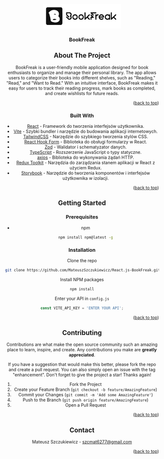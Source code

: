 <a name="readme-top"></a>
<br />
<div align="center">
  <a href="https://github.com/othneildrew/Best-README-Template">
    <img src="src/assets/images/banner.png" alt="Logo" width="" height="80">
  </a>

<h3 align="center">BookFreak</h3>


<!-- ABOUT THE PROJECT -->
## About The Project

BookFreak is a user-friendly mobile application designed for book enthusiasts to organize and manage their personal library. The app allows users to categorize their books into different shelves, such as "Reading," "Read," and "Want to Read." With an intuitive interface, BookFreak makes it easy for users to track their reading progress, mark books as completed, and create wishlists for future reads.




<p align="right">(<a href="#readme-top">back to top</a>)</p>



### Built With

* [React](https://reactjs.org/) - Framework do tworzenia interfejsów użytkownika.
* [Vite](https://vitejs.dev/) - Szybki bundler i narzędzie do budowania aplikacji internetowych.
* [TailwindCSS](https://tailwindcss.com/) - Narzędzie do szybkiego tworzenia stylów CSS.
* [React Hook Form](https://react-hook-form.com/) - Biblioteka do obsługi formularzy w React.
* [Zod](https://github.com/colinhacks/zod) - Walidator i schematyzator danych.
* [TypeScript](https://www.typescriptlang.org/) - Rozszerzenie JavaScript o typy statyczne.
* [axios](https://axios-http.com/) - Biblioteka do wykonywania żądań HTTP.
* [Redux Toolkit](https://redux-toolkit.js.org/) - Narzędzia do zarządzania stanem aplikacji w React z użyciem Redux.
* [Storybook](https://storybook.js.org/) - Narzędzie do tworzenia komponentów i interfejsów użytkownika w izolacji.


<p align="right">(<a href="#readme-top">back to top</a>)</p>



<!-- GETTING STARTED -->
## Getting Started

### Prerequisites

* npm
  ```sh
  npm install npm@latest -g
  ```

### Installation

Clone the repo
   ```sh
   git clone https://github.com/MateuszSzczukiewicz/React.js-BookFreak.git
   ```
Install NPM packages
   ```sh
   npm install
   ```
Enter your API in `config.js`
   ```js
   const VITE_API_KEY = 'ENTER YOUR API';
   ```

<p align="right">(<a href="#readme-top">back to top</a>)</p>

## Contributing

Contributions are what make the open source community such an amazing place to learn, inspire, and create. Any contributions you make are **greatly appreciated**.

If you have a suggestion that would make this better, please fork the repo and create a pull request. You can also simply open an issue with the tag "enhancement".
Don't forget to give the project a star! Thanks again!

1. Fork the Project
2. Create your Feature Branch (`git checkout -b feature/AmazingFeature`)
3. Commit your Changes (`git commit -m 'Add some AmazingFeature'`)
4. Push to the Branch (`git push origin feature/AmazingFeature`)
5. Open a Pull Request

<p align="right">(<a href="#readme-top">back to top</a>)</p>

<!-- CONTACT -->
## Contact

Mateusz Szczukiewicz - szcmat6277@gmail.com

<p align="right">(<a href="#readme-top">back to top</a>)</p>
</div>